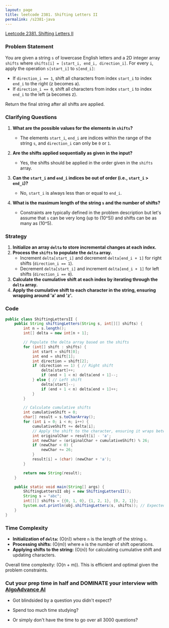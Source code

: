 ```yaml
---
layout: page
title: leetcode 2381. Shifting Letters II
permalink: /s2381-java
---
```

[Leetcode 2381. Shifting Letters II](https://algoadvance.github.io/algoadvance/l2381)
### Problem Statement

You are given a string `s` of lowercase English letters and a 2D integer array `shifts` where `shifts[i] = [start_i, end_i, direction_i]`. For every `i`, apply the operation `s[start_i]` to `s[end_i]`:

- If `direction_i == 1`, shift all characters from index `start_i` to index `end_i` to the right (z becomes a).
- If `direction_i == 0`, shift all characters from index `start_i` to index `end_i` to the left (a becomes z).

Return the final string after all shifts are applied.

### Clarifying Questions

1. **What are the possible values for the elements in `shifts`?**
   - The elements `start_i`, `end_i` are indices within the range of the string `s`, and `direction_i` can only be `0` or `1`.

2. **Are the shifts applied sequentially as given in the input?**
   - Yes, the shifts should be applied in the order given in the `shifts` array.

3. **Can the `start_i` and `end_i` indices be out of order (i.e., `start_i` > `end_i`)?**
   - No, `start_i` is always less than or equal to `end_i`.

4. **What is the maximum length of the string `s` and the number of shifts?**
   - Constraints are typically defined in the problem description but let's assume that `s` can be very long (up to \(10^5\)) and shifts can be as many as \(10^5\).

### Strategy

1. **Initialize an array `delta` to store incremental changes at each index.**
2. **Process the `shifts` to populate the `delta` array.** 
   - Increment `delta[start_i]` and decrement `delta[end_i + 1]` for right shifts (`direction_i == 1`).
   - Decrement `delta[start_i]` and increment `delta[end_i + 1]` for left shifts (`direction_i == 0`).
3. **Calculate the cumulative shift at each index by iterating through the `delta` array.**
4. **Apply the cumulative shift to each character in the string, ensuring wrapping around 'a' and 'z'.**

### Code

```java
public class ShiftingLettersII {
    public String shiftingLetters(String s, int[][] shifts) {
        int n = s.length();
        int[] delta = new int[n + 1];

        // Populate the delta array based on the shifts
        for (int[] shift : shifts) {
            int start = shift[0];
            int end = shift[1];
            int direction = shift[2];
            if (direction == 1) { // Right shift
                delta[start]++;
                if (end + 1 < n) delta[end + 1]--;
            } else { // Left shift
                delta[start]--;
                if (end + 1 < n) delta[end + 1]++;
            }
        }

        // Calculate cumulative shifts
        int cumulativeShift = 0;
        char[] result = s.toCharArray();
        for (int i = 0; i < n; i++) {
            cumulativeShift += delta[i];
            // Apply the shift to the character, ensuring it wraps between 'a' and 'z'
            int originalChar = result[i] - 'a';
            int newChar = (originalChar + cumulativeShift) % 26;
            if (newChar < 0) {
                newChar += 26;
            }
            result[i] = (char) (newChar + 'a');
        }

        return new String(result);
    }

    public static void main(String[] args) {
        ShiftingLettersII obj = new ShiftingLettersII();
        String s = "abc";
        int[][] shifts = {{0, 1, 0}, {1, 2, 1}, {0, 2, 1}};
        System.out.println(obj.shiftingLetters(s, shifts)); // Expected output: "ace"
    }
}
```

### Time Complexity

- **Initialization of `delta`:** \(O(n)\) where `n` is the length of the string `s`.
- **Processing shifts:** \(O(m)\) where `m` is the number of shift operations.
- **Applying shifts to the string:** \(O(n)\) for calculating cumulative shift and updating characters.

Overall time complexity: \(O(n + m)\). This is efficient and optimal given the problem constraints.


### Cut your prep time in half and DOMINATE your interview with [AlgoAdvance AI](https://algoAdvance.com)

- Got blindsided by a question you didn't expect?

- Spend too much time studying?

- Or simply don't have the time to go over all 3000 questions?

